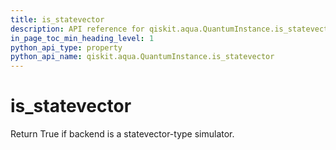 ```yaml
---
title: is_statevector
description: API reference for qiskit.aqua.QuantumInstance.is_statevector
in_page_toc_min_heading_level: 1
python_api_type: property
python_api_name: qiskit.aqua.QuantumInstance.is_statevector
---
```


# is\_statevector

Return True if backend is a statevector-type simulator.

